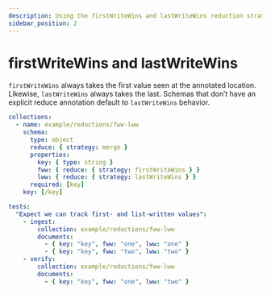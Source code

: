 ```yaml
---
description: Using the firstWriteWins and lastWriteWins reduction strategies
sidebar_position: 2
---
```


# firstWriteWins and lastWriteWins

`firstWriteWins` always takes the first value seen at the annotated location. Likewise, `lastWriteWins` always takes the last. Schemas that don’t have an explicit reduce annotation default to `lastWriteWins` behavior.

```yaml
collections:
  - name: example/reductions/fww-lww
    schema:
      type: object
      reduce: { strategy: merge }
      properties:
        key: { type: string }
        fww: { reduce: { strategy: firstWriteWins } }
        lww: { reduce: { strategy: lastWriteWins } }
      required: [key]
    key: [/key]

tests:
  "Expect we can track first- and list-written values":
    - ingest:
        collection: example/reductions/fww-lww
        documents:
          - { key: "key", fww: "one", lww: "one" }
          - { key: "key", fww: "two", lww: "two" }
    - verify:
        collection: example/reductions/fww-lww
        documents:
          - { key: "key", fww: "one", lww: "two" }
```
